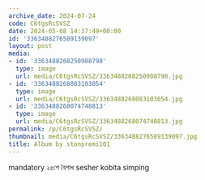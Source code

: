 ```yaml
---
archive_date: 2024-07-24
code: C6tgsRcSVSZ
date: 2024-05-08 14:37:49+00:00
id: '3363488276589139097'
layout: post
media:
- id: '3363488268250908798'
  type: image
  url: media/C6tgsRcSVSZ/3363488268250908798.jpg
- id: '3363488268083103054'
  type: image
  url: media/C6tgsRcSVSZ/3363488268083103054.jpg
- id: '3363488268074748813'
  type: image
  url: media/C6tgsRcSVSZ/3363488268074748813.jpg
permalink: /p/C6tgsRcSVSZ/
thumbnail: media/C6tgsRcSVSZ/3363488276589139097.jpg
title: Album by stonpremi101
---
```


mandatory ২৫শে বৈশাখ sesher kobita simping